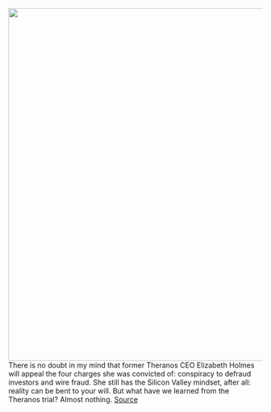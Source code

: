 <img src='https://cdn.vox-cdn.com/thumbor/bz0K1hv_Fndjy-v2yUGNFwZPx0M=/0x0:4872x3248/1200x675/filters:focal(1508x763:2286x1541)/cdn.vox-cdn.com/uploads/chorus_image/image/70349731/1181871591.0.jpg' width='700px' /><br/>
There is no doubt in my mind that former Theranos CEO Elizabeth Holmes will appeal the four charges she was convicted of: conspiracy to defraud investors and wire fraud. She still has the Silicon Valley mindset, after all: reality can be bent to your will. But what have we learned from the Theranos trial? Almost nothing.
<a href='https://www.theverge.com/2022/1/5/22867505/elizabeth-holmes-guilty-fraud-investing'> Source <a/>